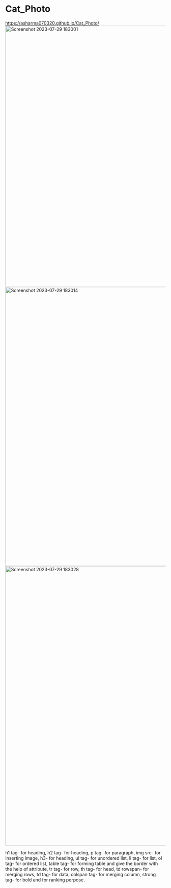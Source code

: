 # Cat_Photo
https://asharma070320.github.io/Cat_Photo/
<img width="818" alt="Screenshot 2023-07-29 183001" src="https://github.com/Asharma070320/Cat_Photo/assets/127501344/8fa3c8c4-fb97-4d60-9959-fa412e4a42e8">
<img width="874" alt="Screenshot 2023-07-29 183014" src="https://github.com/Asharma070320/Cat_Photo/assets/127501344/b4328e73-1ff6-4e86-a5ac-b80ec0c573d6">
<img width="875" alt="Screenshot 2023-07-29 183028" src="https://github.com/Asharma070320/Cat_Photo/assets/127501344/4689236c-c19f-422a-90d0-06de8784379a">

h1 tag- for heading,
h2 tag- for heading,
p tag- for paragraph,
img src- for inserting image,
h3- for heading,
ul tag- for unordered list,
li tag- for list,
ol tag- for ordered list,
table tag- for forming table and give the border with the help of attribute,
tr tag- for row,
th tag- for head,
td rowspan- for merging rows,
td tag- for data,
colspan tag- for merging column,
strong tag- for bold and for ranking perpose.
